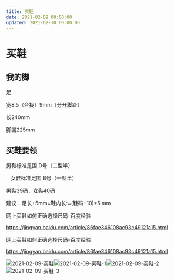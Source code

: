 ```yaml
---
title: 买鞋
date: 2021-02-09 00:00:00
updated: 2021-02-10 00:00:00
---
```





# 买鞋



## 我的脚

足

宽8.5（合拢）9mm（分开脚趾）

长240mm

脚围225mm

## 买鞋要领

男鞋标准足围 D号（二型半）

   女鞋标准足围 B号（一型半）

男鞋39码，女鞋40码

建议：足长+5mm=鞋内长:=(鞋码+10)*5 mm

网上买鞋如何正确选择尺码-百度经验

https://jingyan.baidu.com/article/86fae346108ac93c49121a15.html

网上买鞋如何正确选择尺码-百度经验

https://jingyan.baidu.com/article/86fae346108ac93c49121a15.html

![2021-02-09-买鞋](assets/2021-02-09-买鞋.jpeg)![2021-02-09-买鞋-1](assets/2021-02-09-买鞋-1.jpeg)![2021-02-09-买鞋-2](assets/2021-02-09-买鞋-2.jpeg)![2021-02-09-买鞋-3](assets/2021-02-09-买鞋-3.jpeg)

